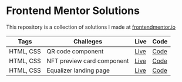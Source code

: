 # Frontend Mentor Solutions
This repository is a collection of solutions I made at [frontendmentor.io](https://www.frontendmentor.io/)

| Tags | Challeges | Live | Code |
| ---- | --------- | ---- | ---- |
| HTML, CSS| QR code component | [Live](https://cocky-mestorf-38a51c.netlify.app)| [Code](https://github.com/ukanlei/frontendMentor/tree/master/qr-code-component-main)
| HTML, CSS| NFT preview card component | [Live](https://rococo-cactus-07f4be.netlify.app) | [Code](https://github.com/ukanlei/frontendMentor/tree/master/nft-preview-card-component-main)
| HTML, CSS| Equalizer landing page | [Live]() | [Code]()


